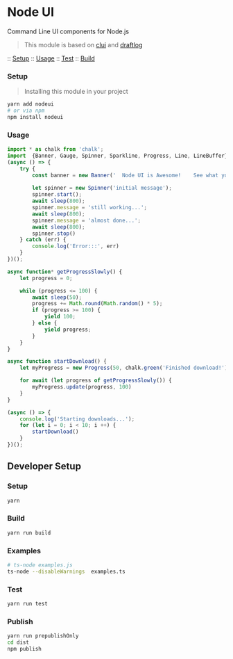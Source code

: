 Node UI
=======
Command Line UI components for Node.js

> This module is based on [clui](https://github.com/nathanpeck/clui) and [draftlog](https://github.com/ivanseidel/node-draftlog)
 
:: [Setup](#setup)
:: [Usage](#usage)
:: [Test](#test)
:: [Build](#build)

### Setup
> Installing this module in your project
```bash
yarn add nodeui
# or via npm
npm install nodeui
```

### Usage 
```ts
import * as chalk from 'chalk';
import  {Banner, Gauge, Spinner, Sparkline, Progress, Line, LineBuffer} from 'nodeui'
(async () => {
    try {
        const banner = new Banner('  Node UI is Awesome!    See what you can build with this module   ');
    
        let spinner = new Spinner('initial message');
        spinner.start();
        await sleep(800);
        spinner.message = 'still working...';
        await sleep(800);
        spinner.message = 'almost done...';
        await sleep(800);
        spinner.stop()
    } catch (err) {
        console.log('Error:::', err)
    }
})();
```

```ts
async function* getProgressSlowly() {
    let progress = 0;

    while (progress <= 100) {
        await sleep(50);
        progress += Math.round(Math.random() * 5);
        if (progress >= 100) {
            yield 100;
        } else {
            yield progress;
        }
    }
}

async function startDownload() {
    let myProgress = new Progress(50, chalk.green('Finished download!'));

    for await (let progress of getProgressSlowly()) {
        myProgress.update(progress, 100)
    }
}

(async () => {
    console.log('Starting downloads...');
    for (let i = 0; i < 10; i ++) {
        startDownload()
    }
})();
```

## Developer Setup

### Setup
```bash
yarn
```

### Build
```bash
yarn run build
```
### Examples
```bash
# ts-node examples.js
ts-node --disableWarnings  examples.ts
```

### Test
```bash
yarn run test
```

### Publish
```bash
yarn run prepublishOnly
cd dist
npm publish
```
